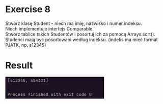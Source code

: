 # Exercise 8
Stwórz klasę Student - niech ma imię, nazwisko i numer indeksu.<br> Niech implementuje
interfejs Comparable. <br>Stwórz tablice takich Studentów i posortuj ich za pomocą
Arrays.sort(). <br>Studenci mają być posortowani według indeksu. (indeks ma mieć format
PJATK, np. s12345)

# Result
![Result](./img.png?raw=true)